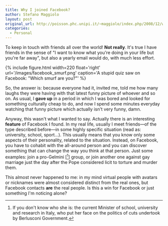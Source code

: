 ```yaml
---
title: Why I joined Facebook?
author: Stefano Maggiolo
layout: post
original_url: http://poisson.phc.unipi.it/~maggiolo/index.php/2008/12/why-i-joined-facebook/
categories:
  - Personal
---
```

To keep in touch with friends all over the world! **Not really**. It's true I have friends in the sense of "I want to know what you're doing in your life but you're far away", but also a yearly email would do, with much less effort.

<!--more-->

{% include figure.html width=220 float='right' url='/images/facebook_smurf.png' caption='A stupid quiz saw on Facebook: "Which smurf are you?"' %}

So, the answer is: because everyone had it, invited me, told me how many laughs they were having with that latest funny picture of whoever and so on. As usual, I **gave up** in a period in which I was bored and looked for something culturally cheap to do, and now I spend some minutes everyday watching that funny picture which actually isn't very funny, damn.

Anyway, this wasn't what I wanted to say. Actually there is an interesting **feature** of Facebook I found. In my real life, usually I meet friends—of the type described before—in some highly specific situation (read as: university, school, sport...). This usually means that you know only some aspects of their personality, related to the situation. Instead, on Facebook, you have to cohabit with the all-around person and you can discover something that can change the way you think at that person. Just some examples: join a pro-Gelmini [[^1]] group, or join another one against gay marriage just the day after the Pope considered licit to torture and murder them.

This almost never happened to me: in my mind virtual people with avatars or nicknames were almost considered distinct from the real ones, but Facebook contacts **are** the real people. Is this a win for Facebook or just something I'm noticing alone?

[^1]: If you don't know who she is: the current Minister of school, university and research in Italy, who put her face on the politics of cuts undertook by Berlusconi Government.
